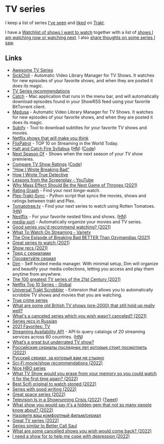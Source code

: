 # TV series

I keep a list of series [I've seen](https://trakt.tv/users/nikitavoloboev/history) and [liked](https://trakt.tv/users/nikitavoloboev/lists/favorite-series?sort=rank,asc) on [Trakt](https://trakt.tv/users/nikitavoloboev).

I have a [Watchlist of shows I want to watch](https://trakt.tv/users/nikitavoloboev/watchlist?sort=added,asc) together with a list of [shows I am watching now or watching next](https://trakt.tv/users/nikitavoloboev/lists/next-now?sort=added,asc). I also [share thoughts on some series I saw](https://trakt.tv/users/nikitavoloboev/comments).

## Links

- [Awesome TV Series](https://github.com/learn-anything/tv-series)
- [SickChill](https://github.com/SickChill/SickChill) - Automatic Video Library Manager for TV Shows. It watches for new episodes of your favorite shows, and when they are posted it does its magic.
- [TV Series recommendations](https://michael.stapelberg.ch/series/)
- [Catch](https://github.com/mipstian/catch) - Mac application that runs in the menu bar, and will automatically download episodes found in your ShowRSS feed using your favorite BitTorrent client.
- [Medusa](https://github.com/pymedusa/Medusa) - Automatic Video Library Manager for TV Shows. It watches for new episodes of your favorite shows, and when they are posted it does its magic.
- [Subify](https://github.com/matcornic/subify) - Tool to download subtitles for your favorite TV shows and movies.
- [Netflix shows that will make you think](https://nesslabs.com/netflix)
- [FlixPatrol](https://flixpatrol.com/) - TOP 10 on Streaming in the World Today.
- [Halt and Catch Fire Syllabus](https://bits.ashleyblewer.com/halt-and-catch-fire-syllabus/) ([HN](https://news.ycombinator.com/item?id=25912241)) ([Code](https://github.com/ablwr/halt-and-catch-fire-syllabus))
- [Next Season Of](https://next-season-of.com/) - Shows when the next season of your TV show premieres.
- [Compare TV Show Ratings](https://phiresky.github.io/tv-show-ratings/) ([Code](https://github.com/phiresky/tv-show-ratings))
- ["How I Wrote Breaking Bad"](https://www.youtube.com/watch?v=FrRBZNpPAfk)
- [How I Wrote True Detective](https://www.youtube.com/watch?v=2hPn-23N8q4)
- [Lessons from the Screenplay - YouTube](https://www.youtube.com/channel/UCErSSa3CaP_GJxmFpdjG9Jw)
- [Why Mass Effect Should Be the Next Game of Thrones (2021)](https://www.youtube.com/watch?v=-elPKyfpJrM)
- [Rating Graph](https://www.ratingraph.com/) - Find your next binge-watch.
- [Plex-Trakt-Sync](https://github.com/Taxel/PlexTraktSync) - Python script that syncs the movies, shows and ratings between trakt and Plex.
- [Tomatotree.tv](https://tomatotree.tv/) - Find your next series to watch using Rotten Tomatoes. ([HN](https://news.ycombinator.com/item?id=28051563))
- [Nestflix](https://nestflix.fun/) - For your favorite nested films and shows. ([HN](https://news.ycombinator.com/item?id=28189435))
- [media-sort](https://github.com/jpillora/media-sort) - Automatically organize your movies and TV series.
- [Good series you'd recommend watching? (2021)](https://www.reddit.com/r/AskMen/comments/pjl2bc/boys_whats_a_good_series_youd_recommend_watching/)
- [What To Watch On Streaming - Variety](https://variety.com/what-to-watch-streaming-movies-shows-online/)
- [The One Episode of Breaking Bad BETTER Than Ozymandias (2021)](https://www.youtube.com/watch?v=q6mheeEtCyw)
- [Great series to watch (2021)](https://twitter.com/adamwathan/status/1441918348531355648)
- [Show recs (2021)](https://twitter.com/harryhurst/status/1442078837861404674)
- [Тред с сериалами](https://twitter.com/La72La/status/1245298372799614977)
- [Посоветуйте сериал](https://twitter.com/ritafloresss/status/1444009985525092400)
- [Dim](https://github.com/Dusk-Labs/dim) - Self hosted media manager. With minimal setup, Dim will organize and beautify your media collections, letting you access and play them anytime from anywhere.
- [The 100 greatest TV series of the 21st Century (2021)](https://www.bbc.com/culture/article/20211015-the-100-greatest-tv-series-of-the-21st-century)
- [Netflix Top 10 Series - Global](https://top10.netflix.com/tv.html)
- [Universal Trakt Scrobbler](https://github.com/trakt-tools/universal-trakt-scrobbler) - Extension that allows you to automatically scrobble TV shows and movies that you are watching.
- [True crime series](https://twitter.com/dussstyboy/status/1461857598312009729)
- [What are some old British TV shows (pre-2000) that still hold up really well?](https://www.reddit.com/r/AskUK/comments/rbo1ia/what_are_some_old_british_tv_shows_pre2000_that/)
- [What's a canceled series which you wish wasn't canceled? (2021)](https://www.reddit.com/r/AskWomen/comments/rh6a8v/whats_a_canceled_series_which_you_wish_wasnt/)
- [Series recs in Russian](https://twitter.com/chigi_varo/status/1474442974696472577)
- [2021 Favorites: TV](https://sixcolors.com/post/2021/12/2021-favorites-tv/)
- [Streaming Availability API](https://www.movieofthenight.com/about/api) - API to query catalogs of 20 streaming services across 60 countries. ([HN](https://news.ycombinator.com/item?id=29862588))
- [What’s a great but underrated TV show?](https://www.reddit.com/r/AskWomen/comments/s1l1f3/whats_a_great_but_underrated_tv_show/)
- [Российские сериалы последних лет которые стоит посмотреть (2022)](https://twitter.com/polina_txt/status/1481557960476270592)
- [Русский сериал, за который вам не стыдно](https://twitter.com/eg0r_pomid0r/status/1484225834294693893)
- [Sci-Fi movie/show recommendations (2022)](https://www.reddit.com/r/scifi/comments/tr519d/looking_for_scifi_movieshow_recommendations/)
- [Nice HBO series](https://twitter.com/pmarca/status/1512618519866667014)
- [What TV Show would you erase from your memory so you could watch it for the first time again? (2022)](https://www.reddit.com/r/NetflixBestOf/comments/tzgv6i/request_what_tv_show_would_you_erase_from_your/)
- [Best Scifi original to watch stoned (2022)](https://www.reddit.com/r/scifi/comments/u8zf4k/best_scifi_original_to_watch_stoned/)
- [Series with good writing (2022)](https://www.reddit.com/r/NetflixBestOf/comments/uhjzbg/request_recomandation_for_a_show_with_good/)
- [Great space series (2022)](https://www.reddit.com/r/scifi/comments/uiih27/just_finished_the_expanse_and_loved_it_looking/)
- [Television Is in a Showrunning Crisis (2022)](https://www.vice.com/en/article/epxeze/television-is-in-a-showrunning-crisis) ([Tweet](https://twitter.com/k_trendacosta/status/1522244258186493953))
- [What show you would say it's a hidden gem that not so many people know about? (2022)](https://www.reddit.com/r/NetflixBestOf/comments/ujaap4/discussion_what_show_you_would_say_its_a_hidden/)
- [Назовите ваш комфортный фильм/сериал](https://twitter.com/drsy10WSbjZ3Sho/status/1528076856821424129)
- [Great TV series (2022)](https://www.reddit.com/r/televisionsuggestions/comments/wpvpf2/i_just_finished_my_100th_show_these_are_the_most/)
- [Series similar to Better Call Saul](https://www.reddit.com/r/betterCallSaul/comments/x5t5wz/now_what/)
- [What are some cancelled shows you wish would come back? (2022)](https://www.reddit.com/r/televisionsuggestions/comments/x7a51z/what_are_some_cancelled_shows_you_wish_would_come/)
- [I need a show for to help me cope with depression (2022)](https://www.reddit.com/r/NetflixBestOf/comments/xl8ybg/request_i_need_a_show_for_to_help_me_cope_with/)
